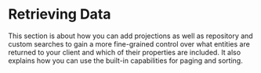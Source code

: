 # Retrieving Data

This section is about how you can add projections as well as repository and custom searches to gain a more fine-grained control over what entities are returned to your client and which of their properties are included.
It also explains how you can use the built-in capabilities for paging and sorting.